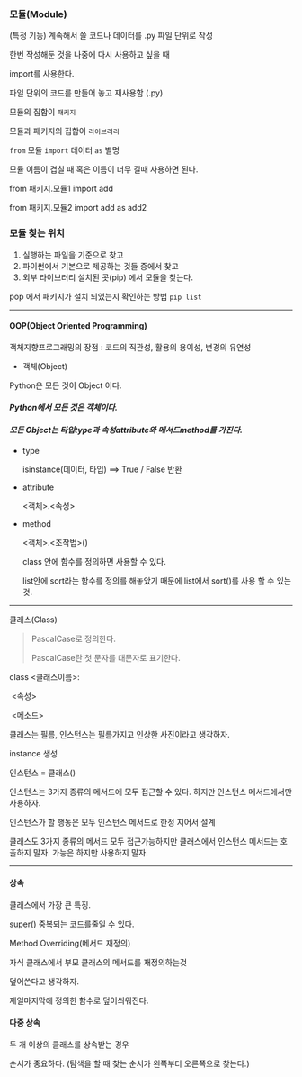 ### 모듈(Module)

(특정 기능) 계속해서 쓸 코드나 데이터를 .py 파일 단위로 작성

한번 작성해둔 것을 나중에 다시 사용하고 싶을 때

import를 사용한다.



파일 단위의 코드를 만들어 놓고 재사용함 (.py)

모듈의 집합이 `패키지`

모듈과 패키지의 집합이 `라이브러리`



`from` 모듈 `import` 데이터 `as` 별명

모듈 이름이 겹칠 때 혹은 이름이 너무 길때 사용하면 된다.

from 패키지.모듈1 import add

from 패키지.모듈2 import add as add2



### 모듈 찾는 위치
1. 실행하는 파일을 기준으로 찾고
2. 파이썬에서 기본으로 제공하는 것들 중에서 찾고
3. 외부 라이브러리 설치된 곳(pip) 에서 모듈을 찾는다.



pop 에서 패키지가 설치 되었는지 확인하는 방법 `pip list`



___



#### OOP(Object Oriented Programming)

객체지향프로그래밍의 장점 : 코드의 직관성, 활용의 용이성, 변경의 유연성



* 객체(Object)

Python은 모든 것이 Object 이다.



#### _Python에서 모든 것은 객체이다._

#### _모든 Object는 타입type과 속성attribute와 메서드method를 가진다._



* type

  isinstance(데이터, 타입) ==> True / False 반환

* attribute

  <객체>.<속성>

* method

  <객체>.<조작법>()

  class 안에 함수를 정의하면 사용할 수 있다.

  list안에 sort라는 함수를 정의를 해놓았기 때문에 list에서 sort()를 사용 할 수 있는 것.



___

클래스(Class)

> PascalCase로 정의한다.
>
> PascalCase란 첫 문자를 대문자로 표기한다.

class <클래스이름>:

​	<속성>

​	<메소드>



클래스는 필름, 인스턴스는 필름가지고 인상한 사진이라고 생각하자.



instance 생성

인스턴스 = 클래스()



인스턴스는 3가지 종류의 메서드에 모두 접근할 수 있다. 하지만 인스턴스 메서드에서만 사용하자.

인스턴스가 할 행동은 모두 인스턴스 메서드로 한정 지어서 설계



클래스도 3가지 종류의 메서드 모두 접근가능하지만 클래스에서 인스턴스 메서드는 호출하지 말자. 가능은 하지만 사용하지 말자.



___

#### 상속

클래스에서 가장 큰 특징.



super() 중복되는 코드를줄일 수 있다.



Method Overriding(메서드 재정의)

자식 클래스에서 부모 클래스의 메서드를 재정의하는것

덮어쓴다고 생각하자.

제일마지막에 정의한 함수로 덮어씌워진다.



#### 다중 상속

두 개 이상의 클래스를 상속받는 경우

순서가 중요하다. (탐색을 할 때 찾는 순서가 왼쪽부터 오른쪽으로 찾는다.)























































